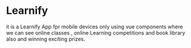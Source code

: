 # Learnify
it is a Learnify App fpr mobile devices only using vue components where we can see online classes , online Learning competitions and book library also and winning exciting prizes. 
